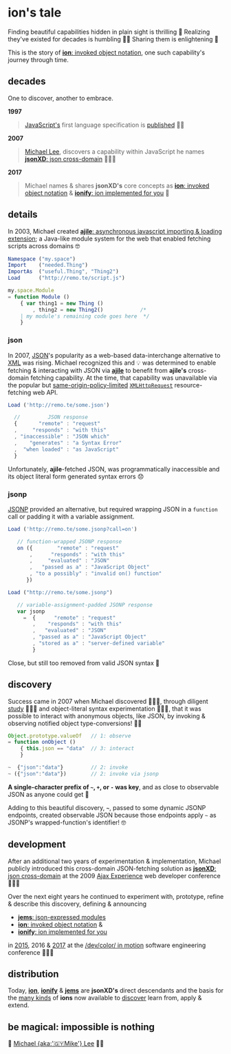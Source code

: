 # ion's tale


Finding beautiful capabilities hidden in plain sight is thrilling 🥳 Realizing they've
existed for decades is humbling 🙇🏾 Sharing them is enlightening 🖤

This is the story of [**ion**: invoked object notation](./ions/ion.md#ion), one such
capability's journey through time.


## decades

One to discover, another to embrace.

**1997**

>[JavaScript's](https://web.archive.org/web/20070916144913/http://wp.netscape.com/newsref/pr/newsrelease67.html)
first language specification is
[published](http://www.ecma-international.org/publications/files/ECMA-ST-ARCH/ECMA-262,%201st%20edition,%20June%201997.pdf)
👏🏾

**2007**

>[Michael Lee](https://github.com/iskitz),
discovers a capability within JavaScript he names
[**jsonXD**: json cross-domain](http://www.slideshare.net/iskitz/using-jsonxd-for-crossdomain-json-exchange)
👨🏾‍💻

**2017**

>Michael names & shares **jsonXD's** core concepts as
[**ion**: invoked object notation](ions/ion.md#ion)
&
[**ionify**: ion implemented for you](http://api.ionify.net/) 🎉


## details

In 2003, Michael created
[**ajile**: asynchronous javascript importing & loading extension](http://ajile.net);
a Java-like module system for the web that enabled fetching scripts across domains 🤓

```javascript
Namespace ("my.space")
Import    ("needed.Thing")
ImportAs  ("useful.Thing", "Thing2")
Load      ("http://remo.te/script.js")

my.space.Module
= function Module ()
    { var thing1 = new Thing ()
        , thing2 = new Thing2()            /*
    | my module's remaining code goes here  */
    }
```

### json

In 2007, [JSON](https://en.wikipedia.org/wiki/JSON)'s popularity as a web-based
data-interchange alternative to [XML](https://en.wikipedia.org/wiki/XML) was rising. Michael
recognized this and 💡 was determined to enable fetching & interacting with JSON via
[**ajile**](http://ajile.net) to benefit from **ajile's** cross-domain fetching capability. At
the time, that capability was unavailable via the popular but
[same-origin-policy-limited](https://en.wikipedia.org/wiki/Same-origin_policy) [`XMLHttpRequest`](https://en.wikipedia.org/wiki/XMLHttpRequest)
resource-fetching web API.

```javascript
Load ('http://remo.te/some.json')

  //         JSON response
  {       "remote" : "request"
  ,     "responds" : "with this"
  , "inaccessible" : "JSON which"
  ,    "generates" : "a Syntax Error"
  ,  "when loaded" : "as JavaScript"
  }
```

Unfortunately, **ajile**-fetched JSON, was programmatically inaccessible and its object
literal form generated syntax errors 😞

### jsonp

[JSONP](https://en.wikipedia.org/wiki/JSONP) provided an alternative, but required wrapping
JSON in a `function` call or padding it with a variable assignment.

```javascript
Load ('http://remo.te/some.jsonp?call=on')

   // function-wrapped JSONP response
   on ({        "remote" : "request"
       ,      "responds" : "with this"
       ,     "evaluated" : "JSON"
       ,   "passed as a" : "JavaScript Object"
       , "to a possibly" : "invalid on() function"
      })

Load ("http://remo.te/some.jsonp")

   // variable-assignment-padded JSONP response
   var jsonp
     =  {      "remote" : "request"
        ,    "responds" : "with this"
        ,   "evaluated" : "JSON"
        , "passed as a" : "JavaScript Object"
        , "stored as a" : "server-defined variable"
        }
```
Close, but still too removed from valid JSON syntax 🤔

## discovery

Success came in 2007 when Michael discovered 👨🏾‍💻, through diligent
[study](https://ecma-international.org/publications/files/ECMA-ST-ARCH/ECMA-262,%203rd%20edition,%20December%201999.pdf)
👨🏾‍🏫 and object-literal syntax experimentation 👨🏽‍🔬, that it was possible to interact with
anonymous objects, like JSON, by invoking & observing notified object type-conversions! 👌🏾

```javascript
Object.prototype.valueOf   // 1: observe
= function onObject ()
    { this.json == "data"  // 3: interact
    }

~  {"json":"data"}         // 2: invoke
~ ({"json":"data"})        // 2: invoke via jsonp
```

**A single-character prefix of `~`, `+`, or `-` was key**, and as close to observable JSON
as anyone could get 🎉

Adding to this beautiful discovery, **`~`**, passed to some dynamic JSONP endpoints, created
observable JSON because those endpoints apply `~` as JSONP's wrapped-function's identifier! 🤓


## development

After an additional two years of experimentation & implementation, Michael
publicly introduced this cross-domain JSON-fetching solution as
[**jsonXD**: json cross-domain](http://www.slideshare.net/iskitz/using-jsonxd-for-crossdomain-json-exchange)
at the 2009
[Ajax Experience](http://web.archive.org/web/20090916010056/http://ajaxexperience.techtarget.com:80/conference/html/speakers.html#MLee)
web developer conference 🙋🏾‍♂️

Over the next eight years he continued to experiment with, prototype, refine &
describe this discovery, defining & announcing

+ [**jems**: json-expressed modules](http://jems.ionify.net/)
+ [**ion**: invoked object notation](ions/ion.md#ion)
&
+ [**ionify**: ion implemented for you](http://api.ionify.net)

in
[2015](https://github.com/ionify/jems/blob/24ab93d910334e3bbe05b72869cbb4fd81639e10/about/jems.md#what-are-jems),
2016 &
[2017](https://d24wuq6o951i2g.cloudfront.net/img/events/id/301/3017276/assets/70d.wtMi_397_IMG_9393_DoDes.jpg)
at the
[/dev/color/ in motion](https://devcolorinmotion2017.splashthat.com/)
software engineering conference 👨🏾‍💻


## distribution

Today, [**ion**](ions/ion.md#ion),
[**ionify**](http://api.ionify.net) &
[**jems**](http://jems.ionify.net/)
are **jsonXD's** direct descendants and the basis for the [many kinds](ions/lions.md#lions)
of **ions** now available to [discover](http://ionified.net/)
learn from, apply & extend.

## be magical: impossible is nothing

🖤
[Michael {aka:'🇬🇾Mike'} Lee](https://github.com/iskitz) 🙌🏾